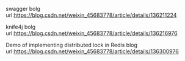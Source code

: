 swagger bolg url:https://blog.csdn.net/weixin_45683778/article/details/136211224

knife4j bolg url:https://blog.csdn.net/weixin_45683778/article/details/136216976

Demo of implementing distributed lock in Redis blog url:https://blog.csdn.net/weixin_45683778/article/details/136300976
